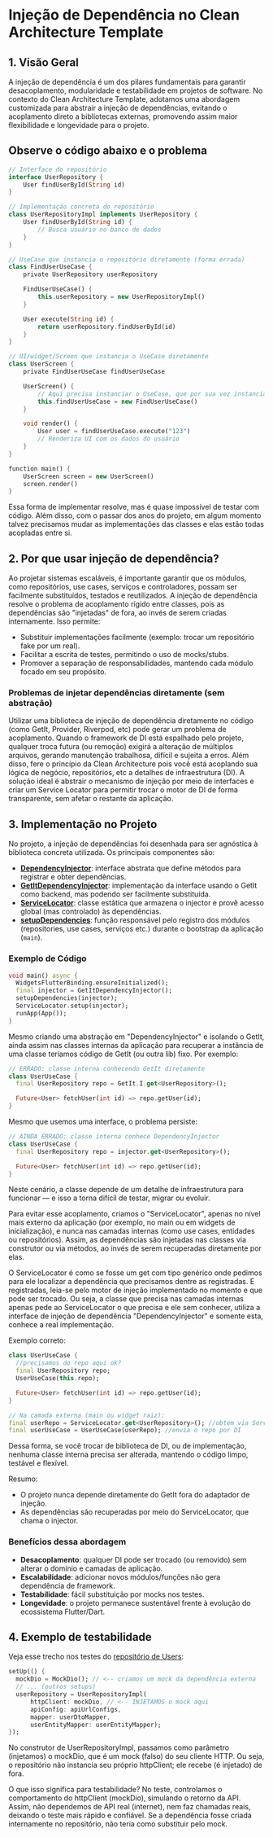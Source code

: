 # Injeção de Dependência no Clean Architecture Template

## 1. Visão Geral

A injeção de dependência é um dos pilares fundamentais para garantir desacoplamento, modularidade e testabilidade em projetos de software. No contexto do Clean Architecture Template, adotamos uma abordagem customizada para abstrair a injeção de dependências, evitando o acoplamento direto a bibliotecas externas, promovendo assim maior flexibilidade e longevidade para o projeto.

## Observe o código abaixo e o problema 

```dart
// Interface do repositório
interface UserRepository {
    User findUserById(String id)
}

// Implementação concreta do repositório
class UserRepositoryImpl implements UserRepository {
    User findUserById(String id) {
        // Busca usuário no banco de dados
    }
}

// UseCase que instancia o repositório diretamente (forma errada)
class FindUserUseCase {
    private UserRepository userRepository

    FindUserUseCase() {
        this.userRepository = new UserRepositoryImpl()
    }

    User execute(String id) {
        return userRepository.findUserById(id)
    }
}

// UI/widget/Screen que instancia o UseCase diretamente
class UserScreen {
    private FindUserUseCase findUserUseCase

    UserScreen() {
        // Aqui precisa instanciar o UseCase, que por sua vez instancia o repositório
        this.findUserUseCase = new FindUserUseCase()
    }

    void render() {
        User user = findUserUseCase.execute("123")
        // Renderiza UI com os dados do usuário
    }
}

function main() {
    UserScreen screen = new UserScreen()
    screen.render()
}
```

Essa forma de implementar resolve, mas é quase impossível de testar com código.
Além disso, com o passar dos anos do projeto, em algum momento talvez precisamos mudar as implementações das classes e elas estão todas acopladas entre si.

## 2. Por que usar injeção de dependência?

Ao projetar sistemas escaláveis, é importante garantir que os módulos, como repositórios, use cases, serviços e controladores, possam ser facilmente substituídos, testados e reutilizados. A injeção de dependência resolve o problema de acoplamento rígido entre classes, pois as dependências são "injetadas" de fora, ao invés de serem criadas internamente. Isso permite:

- Substituir implementações facilmente (exemplo: trocar um repositório fake por um real).
- Facilitar a escrita de testes, permitindo o uso de mocks/stubs.
- Promover a separação de responsabilidades, mantendo cada módulo focado em seu propósito.


### Problemas de injetar dependências diretamente (sem abstração)

Utilizar uma biblioteca de injeção de dependência diretamente no código (como GetIt, Provider, Riverpod, etc) pode gerar um problema de acoplamento. 
Quando o framework de DI está espalhado pelo projeto, qualquer troca futura (ou remoção) exigirá a alteração de múltiplos arquivos, gerando manutenção trabalhosa, difícil e sujeita a erros. 
Além disso, fere o princípio da Clean Architecture pois você está acoplando sua lógica de negócio, repositórios, etc a detalhes de infraestrutura (DI).
A solução ideal é abstrair o mecanismo de injeção por meio de interfaces e criar um Service Locator para permitir trocar o motor de DI de forma transparente, sem afetar o restante da aplicação.

## 3. Implementação no Projeto

No projeto, a injeção de dependências foi desenhada para ser agnóstica à biblioteca concreta utilizada. Os principais componentes são:

- **[DependencyInjector](https://github.com/claytonmagalhaesdev/flutter_clean_arch_template/blob/main/lib/core/di/dependency_injector.dart)**: interface abstrata que define métodos para registrar e obter dependências.
- **[GetItDependencyInjector](https://github.com/claytonmagalhaesdev/flutter_clean_arch_template/blob/main/lib/core/di/get_it_dependency_injector.dart)**: implementação da interface usando o GetIt como backend, mas podendo ser facilmente substituída.
- **[ServiceLocator](https://github.com/claytonmagalhaesdev/flutter_clean_arch_template/blob/main/lib/core/di/service_locator.dart)**: classe estática que armazena o injector e provê acesso global (mas controlado) às dependências.
- **[setupDependencies](https://github.com/claytonmagalhaesdev/flutter_clean_arch_template/blob/main/lib/core/di/setup_dependencies.dart)**: função responsável pelo registro dos módulos (repositories, use cases, serviços etc.) durante o bootstrap da aplicação (`main`).

### Exemplo de Código

```dart
void main() async {
  WidgetsFlutterBinding.ensureInitialized();
  final injector = GetItDependencyInjector();
  setupDependencies(injector);
  ServiceLocator.setup(injector);
  runApp(App());
}
```
Mesmo criando uma abstração em "DependencyInjector" e isolando o GetIt, ainda assim nas classes internas da aplicação para recuperar a instância de uma classe teríamos código de GetIt (ou outra lib) fixo. Por exemplo:

```dart
// ERRADO: classe interna conhecendo GetIt diretamente
class UserUseCase {
  final UserRepository repo = GetIt.I.get<UserRepository>();

  Future<User> fetchUser(int id) => repo.getUser(id);
}
```
Mesmo que usemos uma interface, o problema persiste:

```dart
// AINDA ERRADO: classe interna conhece DependencyInjector
class UserUseCase {
  final UserRepository repo = injector.get<UserRepository>();

  Future<User> fetchUser(int id) => repo.getUser(id);
}
```

Neste cenário, a classe depende de um detalhe de infraestrutura para funcionar — e isso a torna difícil de testar, migrar ou evoluir.

Para evitar esse acoplamento, criamos o "ServiceLocator", apenas no nível mais externo da aplicação (por exemplo, no main ou em widgets de inicialização), e nunca nas camadas internas (como use cases, entidades ou repositórios). Assim, as dependências são injetadas nas classes via construtor ou via métodos, ao invés de serem recuperadas diretamente por elas.

O ServiceLocator é como se fosse um get com tipo genérico onde pedimos para ele localizar a dependência que precisamos dentre as registradas. E registradas, leia-se pelo motor de injeção implementado no momento e que pode ser trocado. Ou seja, a classe que precisa nas camadas internas apenas pede ao ServiceLocator o que precisa e ele sem conhecer, utiliza a interface de injeção de dependência "DependencyInjector" e somente esta, conhece a real implementação.

Exemplo correto:
```dart
class UserUseCase {
  //precisamos do repo aqui ok?
  final UserRepository repo;
  UserUseCase(this.repo);

  Future<User> fetchUser(int id) => repo.getUser(id);
}

// Na camada externa (main ou widget raiz):
final userRepo = ServiceLocator.get<UserRepository>(); //obtem via ServiceLocator
final userUseCase = UserUseCase(userRepo); //envia o repo por DI
```
Dessa forma, se você trocar de biblioteca de DI, ou de implementação, nenhuma classe interna precisa ser alterada, mantendo o código limpo, testável e flexível.

Resumo:

- O projeto nunca depende diretamente do GetIt fora do adaptador de injeção.
- As dependências são recuperadas por meio do ServiceLocator, que chama o injector.

### Benefícios dessa abordagem
- **Desacoplamento**: qualquer DI pode ser trocado (ou removido) sem alterar o domínio e camadas de aplicação.
- **Escalabilidade**: adicionar novos módulos/funções não gera dependência de framework.
- **Testabilidade**: fácil substituição por mocks nos testes.
- **Longevidade**: o projeto permanece sustentável frente à evolução do ecossistema Flutter/Dart.

## 4. Exemplo de testabilidade
Veja esse trecho nos testes do [repositório de Users](https://github.com/claytonmagalhaesdev/flutter_clean_arch_template/blob/main/test/features/users/infra/user_repository_impl_test.dart):

```dart
setUp(() {
  mockDio = MockDio(); // <-- criamos um mock da dependência externa
  // ... (outros setups)
  userRepository = UserRepositoryImpl(
      httpClient: mockDio, // <-- INJETAMOS o mock aqui
      apiConfig: apiUrlConfigs,
      mapper: userDtoMapper,
      userEntityMapper: userEntityMapper);
});
```
No construtor de UserRepositoryImpl, passamos como parâmetro (injetamos) o mockDio, que é um mock (falso) do seu cliente HTTP. Ou seja, o repositório não instancia seu próprio httpClient; ele recebe (é injetado) de fora.

O que isso significa para testabilidade?
No teste, controlamos o comportamento do httpClient (mockDio), simulando o retorno da API.
Assim, não dependemos de API real (internet), nem faz chamadas reais, deixando o teste mais rápido e confiável.
Se a dependência fosse criada internamente no repositório, não teria como substituir pelo mock.
